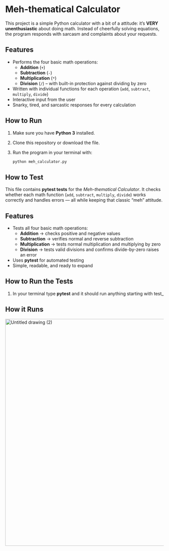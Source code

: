 # Meh-thematical Calculator  

This project is a simple Python calculator with a bit of a attitude: it’s **VERY unenthusiastic** about doing math. Instead of cheerfully solving equations, the program responds with sarcasm and complaints about your requests.  

## Features  
- Performs the four basic math operations:  
  - **Addition** (`+`)  
  - **Subtraction** (`-`)  
  - **Multiplication** (`*`)  
  - **Division** (`/`) – with built-in protection against dividing by zero  
- Written with individual functions for each operation (`add`, `subtract`, `multiply`, `divide`)  
- Interactive input from the user  
- Snarky, tired, and sarcastic responses for every calculation  

## How to Run  
1. Make sure you have **Python 3** installed.  
2. Clone this repository or download the file.  
3. Run the program in your terminal with:  

   ```bash
   python meh_calculator.py

## How to Test 

This file contains **pytest tests** for the *Meh-thematical Calculator*. It checks whether each math function (`add`, `subtract`, `multiply`, `divide`) works correctly and handles errors — all while keeping that classic “meh” attitude.  

## Features  
- Tests all four basic math operations:  
  - **Addition** → checks positive and negative values  
  - **Subtraction** → verifies normal and reverse subtraction  
  - **Multiplication** → tests normal multiplication and multiplying by zero  
  - **Division** → tests valid divisions and confirms divide-by-zero raises an error  
- Uses **pytest** for automated testing  
- Simple, readable, and ready to expand  

## How to Run the Tests  
1. In your terminal type **pytest** and it should run anything starting with test_


## How it Runs 

<img width="960" height="720" alt="Untitled drawing (2)" src="https://github.com/user-attachments/assets/ea46f795-c7c4-4260-bb75-75fb3af3e3f0" />

